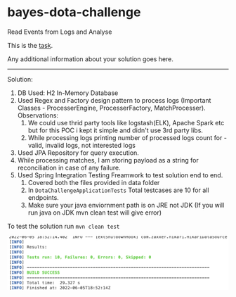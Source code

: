# bayes-dota-challenge
Read Events from Logs and Analyse 

This is the [task](TASK.md).

Any additional information about your solution goes here.

----------------------

Solution:

1. DB Used: H2 In-Memory Database
2. Used Regex and Factory design pattern to process logs (Important Classes - ProcesserEngine, ProcesserFactory, MatchProcesser).
    Observations:
    1. We could use thrid party tools like logstash(ELK), Apache Spark etc but for this POC i kept it simple and didn't use 3rd party libs.
    2. While processing logs printing number of processed logs count for - valid, invalid logs, not interested logs
3. Used JPA Repository for query execution.
4. While processing matches, I am storing payload as a string for reconciliation in case of any failure. 
5. Used Spring Integration Testing Freamwork to test solution end to end.
    1. Covered both the files provided in data folder
    2. In ``DotaChallengeApplicationTests`` Total testcases are 10 for all endpoints.
    3. Make sure your java enviornment path is on JRE not JDK (If you will run java on JDK mvn clean test will give error)


To test the solution run 
  `mvn clean test`
  
![test_case](test_case.png "Optional title")
  

